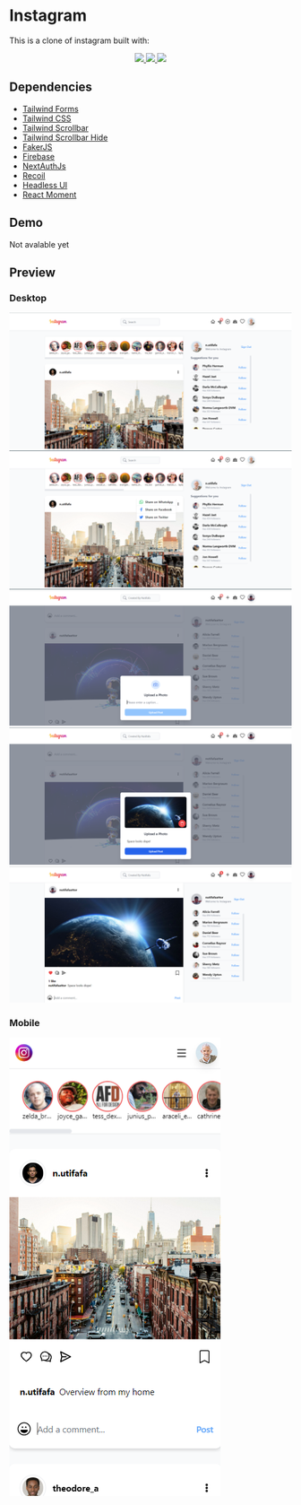 # Instagram
This is a clone of instagram built with:

<p align="center">
<a href='https://nextjs.org/'>
<img src='https://img.shields.io/badge/next.js-000000?style=for-the-badge&logo=nextdotjs&logoColor=white'>
</a>
<a href='https://tailwindcss.com/'>
<img src='https://img.shields.io/badge/Tailwind_CSS-38B2AC?style=for-the-badge&logo=tailwind-css&logoColor=white'>
</a>
<a href='https://firebase.google.com/'>
<img src='https://img.shields.io/badge/firebase-ffca28?style=for-the-badge&logo=firebase&logoColor=black'>
</a>

</p>


## Dependencies
- [Tailwind Forms](https://github.com/tailwindlabs/tailwindcss-forms)
- [Tailwind CSS](https://tailwindcss.com/)
- [Tailwind Scrollbar](https://github.com/adoxography/tailwind-scrollbar)
- [Tailwind Scrollbar Hide](https://github.com/reslear/tailwind-scrollbar-hide)
- [FakerJS](https://fakerjs.dev/)
- [Firebase](https://firebase.google.com/)
- [NextAuthJs](https://github.com/nextauthjs/next-auth)
- [Recoil](https://recoiljs.org/)
- [Headless UI](https://headlessui.com/)
- [React Moment](https://www.npmjs.com/package/react-moment)

## Demo
Not avalable yet

## Preview

### Desktop
![](images/s1.png)
![](images/s3.png)
![](images/s4.png)
![](images/s5.png)
![](images/s6.png)

### Mobile
![](images/s2.png)

